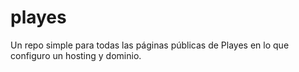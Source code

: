 # playes
Un repo simple para todas las páginas públicas de Playes en lo que configuro un hosting y dominio.
